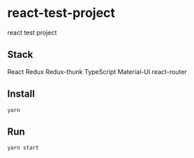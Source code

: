 # react-test-project

react test project

## Stack

React
Redux
Redux-thunk
TypeScript
Material-UI
react-router

## Install

```shell
yarn
```

## Run

```shell
yarn start
```
